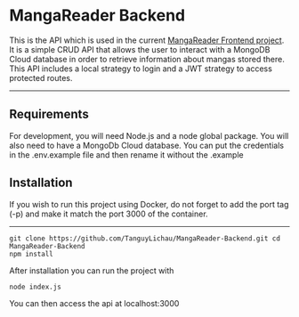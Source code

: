 # MangaReader Backend

This is the API which is used in the current [MangaReader Frontend project](https://github.com/TanguyLichau/MangaReader-Frontend).  
It is a simple CRUD API that allows the user to interact with a MongoDB Cloud database in order to retrieve information about mangas stored there.  
This API includes a local strategy to login and a JWT strategy to access protected routes.

---

## Requirements

For development, you will need Node.js and a node global package. You will also need to have a MongoDb Cloud database. You can put the credentials in the .env.example file and then rename it without the .example

## Installation

If you wish to run this project using Docker, do not forget to add the port tag (-p) and make it match the port 3000 of the container.

---

```
git clone https://github.com/TanguyLichau/MangaReader-Backend.git cd MangaReader-Backend
npm install
```

After installation you can run the project with

```
node index.js
```

You can then access the api at localhost:3000
